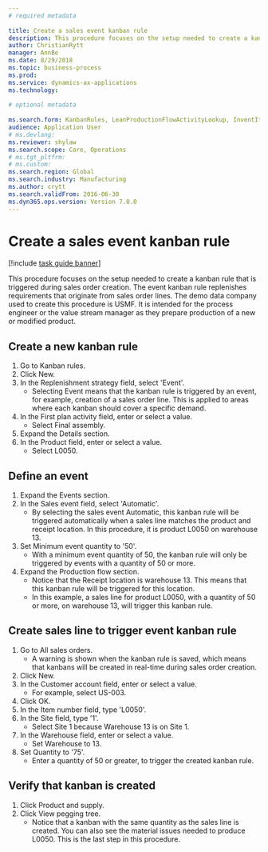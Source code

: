 ```yaml
--- 
# required metadata 
 
title: Create a sales event kanban rule
description: This procedure focuses on the setup needed to create a kanban rule that is triggered during sales order creation. 
author: ChristianRytt
manager: AnnBe 
ms.date: 8/29/2018
ms.topic: business-process 
ms.prod:  
ms.service: dynamics-ax-applications 
ms.technology:  
 
# optional metadata 
 
ms.search.form: KanbanRules, LeanProductionFlowActivityLookup, InventItemIdLookupSimple, SalesTableListPage, SalesCreateOrder, SalesTable, LeanPeggingTree   
audience: Application User 
# ms.devlang:  
ms.reviewer: shylaw
ms.search.scope: Core, Operations 
# ms.tgt_pltfrm:  
# ms.custom:  
ms.search.region: Global
ms.search.industry: Manufacturing
ms.author: crytt
ms.search.validFrom: 2016-06-30 
ms.dyn365.ops.version: Version 7.0.0 
---
```

# Create a sales event kanban rule

[!include [task guide banner](../../includes/task-guide-banner.md)]

This procedure focuses on the setup needed to create a kanban rule that is triggered during sales order creation. The event kanban rule replenishes requirements that originate from sales order lines. The demo data company used to create this procedure is USMF. It is intended for the process engineer or the value stream manager as they prepare production of a new or modified product.




## Create a new kanban rule
1. Go to Kanban rules.
2. Click New.
3. In the Replenishment strategy field, select 'Event'.
    * Selecting Event means that the kanban rule is triggered by an event, for example, creation of a sales order line.   This is applied to areas where each kanban should cover a specific demand.  
4. In the First plan activity field, enter or select a value.
    * Select Final assembly.  
5. Expand the Details section.
6. In the Product field, enter or select a value.
    * Select L0050.  

## Define an event
1. Expand the Events section.
2. In the Sales event field, select 'Automatic'.
    * By selecting the sales event Automatic, this kanban rule will be triggered automatically when a sales line matches the product and receipt location. In this procedure, it is product L0050 on warehouse 13.  
3. Set Minimum event quantity to '50'.
    * With a minimum event quantity of 50, the kanban rule will only be triggered by events with a quantity of 50 or more.  
4. Expand the Production flow section.
    * Notice that the Receipt location is warehouse 13. This means that this kanban rule will be triggered for this location.  
    * In this example, a sales line for product L0050, with a quantity of 50 or more, on warehouse 13, will trigger this kanban rule.  

## Create sales line to trigger event kanban rule
1. Go to All sales orders.
    * A warning is shown when the kanban rule is saved, which means that kanbans will be created in real-time during sales order creation.  
2. Click New.
3. In the Customer account field, enter or select a value.
    * For example, select US-003.  
4. Click OK.
5. In the Item number field, type 'L0050'.
6. In the Site field, type '1'.
    * Select Site 1 because Warehouse 13 is on Site 1.  
7. In the Warehouse field, enter or select a value.
    * Set Warehouse to 13.  
8. Set Quantity to '75'.
    * Enter a quantity of 50 or greater, to trigger the created kanban rule.  

## Verify that kanban is created
1. Click Product and supply.
2. Click View pegging tree.
    * Notice that a kanban with the same quantity as the sales line is created. You can also see the material issues needed to produce L0050. This is the last step in this procedure.  

